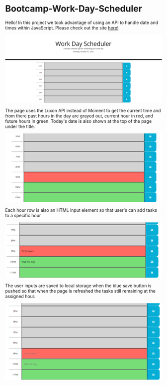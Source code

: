 # Bootcamp-Work-Day-Scheduler

Hello! In this project we took advantage of using an API to handle date and times within JavaScript.
Please check out the site [here!](https://isaacagonzalez.github.io/Bootcamp-Work-Day-Scheduler/)

![Sceenshot 1](./assets/img/Screenshot1.png)

The page uses the Luxon API instead of Moment to get the current time and from there past hours in the day are grayed out, current hour in red, and future hours in green. Today's date is also shown at the top of the page under the title.

![Sceenshot 2](./assets/img/Screenshot2.png)

Each hour row is also an HTML input element so that user's can add tasks to a specific hour

![Sceenshot 3](./assets/img/Screenshot3.png)

The user inputs are saved to local storage when the blue save button is pushed so that when the page is refreshed the tasks still remaining at the assigned hour.

![Sceenshot 4](./assets/img/Screenshot4.png)